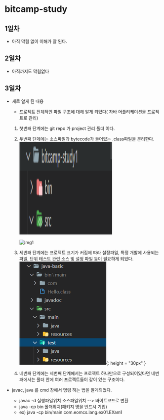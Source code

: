 # bitcamp-study

## 1일차

- 아직 막힘 없이 이해가 잘 된다.

## 2일차

- 아직까지도 막힘없다

## 3일차

- 새로 알게 된 내용

  - 프로젝트 전체적인 파일 구조에 대해 알게 되었다( 자바 어플리케이션을 프로젝트로 관리)

  1. 첫번째 단계에는 git repo 가 project 관리 폴더 이다.
  2. 두번째 단계에는 소스파일과 bytecode가 들어있는 .class파일을 분리한다.
     <img src="https://github.com/zooragi/bitcamp-study/blob/main/ref-image/3day/img1.PNG" width="300" height="300">

     ![img1](https://github.com/zooragi/bitcamp-studyblob/main/ref-image/3day/img1.PNG)

  3. 세번째 단계에는 프로젝트 크기가 커짐에 따라 설정파일, 특정 개발에 사용되는 파일, 단위 테스트 관련 소스 및 설정 파일 등이 필요하게 되었다.
     ![img2](https://github.com/zooragi/bitcamp-study/blob/main/ref-image/3day/img2.PNG){: height = "30px" }
  4. 네번째 단계에는 세번째 단계에서는 프로젝트 하나만으로 구성되어있다면 네번째에서는 폴더 안에 여러 프로젝트들이 같이 있는 구조이다.

- javac, java 를 cmd 창에서 명령 하는 법을 알게되었다.
  - javac -d 실행파일위치 소스파일위치 --> 바이트코드로 변환
  - java -cp bin 폴더위치(패키지 명을 반드시 기입)
  - ex) java -cp bin/main com.eomcs.lang.ex01.EXam1
